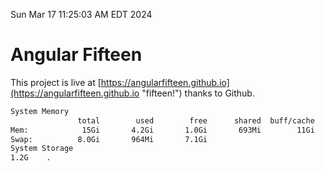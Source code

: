 Sun Mar 17 11:25:03 AM EDT 2024

# Angular Fifteen


This project is live at [https://angularfifteen.github.io](https://angularfifteen.github.io "fifteen!") thanks to Github.

```bash
System Memory
               total        used        free      shared  buff/cache   available
Mem:            15Gi       4.2Gi       1.0Gi       693Mi        11Gi        11Gi
Swap:          8.0Gi       964Mi       7.1Gi
System Storage
1.2G	.
```
```bash
